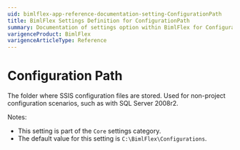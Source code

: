 ```yaml
---
uid: bimlflex-app-reference-documentation-setting-ConfigurationPath
title: BimlFlex Settings Definition for ConfigurationPath
summary: Documentation of settings option within BimlFlex for ConfigurationPath
varigenceProduct: BimlFlex
varigenceArticleType: Reference
---
```


# Configuration Path

The folder where SSIS configuration files are stored. Used for non-project configuration scenarios, such as with SQL Server 2008r2.

Notes:

* This setting is part of the `Core` settings category.
* The default value for this setting is `C:\BimlFlex\Configurations`.